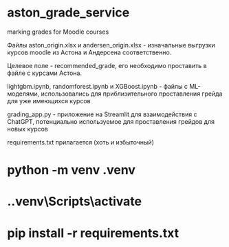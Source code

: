 # aston_grade_service
marking grades for Moodle courses

Файлы aston_origin.xlsx и andersen_origin.xlsx - изначальные выгрузки курсов moodle из Астона и Андерсена соответственно.

Целевое поле - recommended_grade, его необходимо проставить в файле с курсами Астона. 

lightgbm.ipynb, randomforest.ipynb и XGBoost.ipynb - файлы с ML-моделями, использовались для приблизительного проставления грейда для уже имеющихся курсов

grading_app.py - приложение на Streamlit для взаимодействия с ChatGPT, потенциально используемое для проставления грейдов для новых курсов

requirements.txt прилагается (хоть и избыточный)
# python -m venv .venv
# .\.venv\Scripts\activate   
# pip install -r requirements.txt


